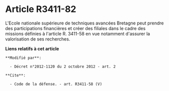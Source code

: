 # Article R3411-82

L'Ecole nationale supérieure de techniques avancées Bretagne peut prendre des participations financières et créer des
filiales dans le cadre des missions définies à l'article R. 3411-58 en vue notamment d'assurer la valorisation de ses
recherches.

**Liens relatifs à cet article**

	**Modifié par**:

	  - Décret n°2012-1120 du 2 octobre 2012 - art. 2

	**Cite**:

	  - Code de la défense. - art. R3411-58 (V)
